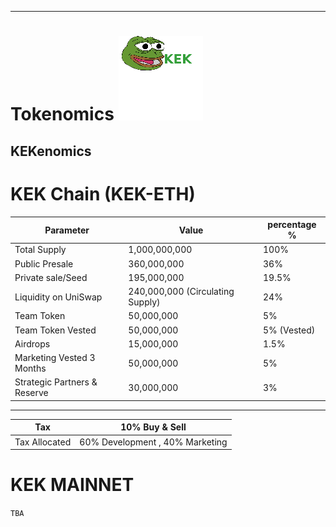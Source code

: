  
---
# Tokenomics ![KeK Logo](frogp.png)
## KEKenomics
# KEK Chain (KEK-ETH)
|Parameter| Value |percentage %|
|---------|-------|-------|
|Total Supply|1,000,000,000 | 100%|
|Public Presale|360,000,000|36%|
|Private sale/Seed|195,000,000|19.5%|
|Liquidity on UniSwap|240,000,000 (Circulating Supply)|24%|
|Team Token|50,000,000|5%|
|Team Token Vested|50,000,000|5% (Vested)|
|Airdrops|15,000,000|1.5%|
|Marketing Vested 3 Months|50,000,000|5%|
|Strategic Partners & Reserve|30,000,000|3%|
___

|Tax|10% Buy & Sell|
|-----|-----|
|Tax Allocated|60% Development , 40% Marketing|

# KEK MAINNET
`TBA`

